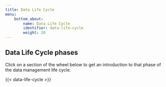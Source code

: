 ```yaml
---
title: Data Life Cycle
menu:
    bottom_about:
        name: Data Life Cycle
        identifier: data-life-cycle
        weight: 20
---
```


## Data Life Cycle phases

<!-- insert some explaining 'About' text -->

Click on a section of the wheel below to get an introduction to that phase of the data management life cycle.

{{< data-life-cycle >}}
